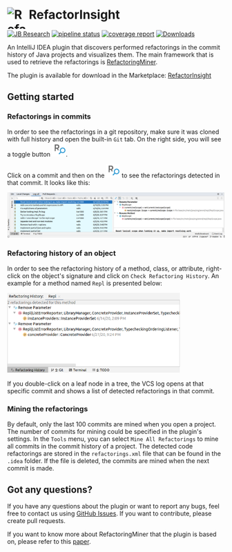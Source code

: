 <h1> <img align="left" width="50" height="50" src="https://s3-eu-west-1.amazonaws.com/public-resources.ml-labs.aws.intellij.net/static/refactor-insight/icon.svg" alt="RefactorInsight Icon"> RefactorInsight </h1>

[![JB Research](https://jb.gg/badges/research-flat-square.svg)](https://research.jetbrains.org/)
[![pipeline status](https://github.com/JetBrains-Research/refactorinsight/workflows/Java%20CI%20with%20Gradle/badge.svg)](https://github.com/JetBrains-Research/refactorinsight/badges/master)
[![coverage report](https://codecov.io/gh/JetBrains-Research/refactorinsight/branch/master/graph/badge.svg)](https://codecov.io/gh/JetBrains-Research/refactorinsight)
[![Downloads](https://img.shields.io/jetbrains/plugin/d/14704-refactorinsight.svg?style=flat-square)](https://plugins.jetbrains.com/plugin/14704-refactorinsight)

An IntelliJ IDEA plugin that discovers performed refactorings in the commit history of Java projects and visualizes them. The main framework that is used to retrieve the refactorings is [RefactoringMiner](https://github.com/tsantalis/RefactoringMiner).

The plugin is available for download in the Marketplace: [RefactorInsight](https://plugins.jetbrains.com/plugin/14704-refactorinsight)

## Getting started
### Refactorings in commits
In order to see the refactorings in a git repository, make sure it was cloned with full history and open the built-in `Git` tab. On the right side, you will see a toggle button ![](assets/img/refactorinsight_toggle.svg).

Click on a commit and then on the ![](assets/img/refactorinsight_toggle.svg) to see the refactorings detected in that commit. It looks like this:

<img src="assets/img/refactorinsight_main.png" alt="Example" width="900">

### Refactoring history of an object
In order to see the refactoring history of a method, class, or attribute, right-click on the object's signature and click on `Check Refactoring History`. An example for a method named `Repl` is presented below:

<img src="assets/img/refactorinsight_history.png" alt="RefactoringHistory" width="400">

If you double-click on a leaf node in a tree, the VCS log opens at that specific commit and shows a list of detected refactorings in that commit.

### Mining the refactorings

By default, only the last 100 commits are mined when you open a project. The number of commits for mining could be specified in the plugin's settings. In the `Tools` menu, you can select `Mine All Refactorings` to mine all commits in the commit history of a project.
The detected code refactorings are stored in the `refactorings.xml` file that can be found in the `.idea` folder. If the file is deleted, the commits are mined when the next commit is made.

## Got any questions?
If you have any questions about the plugin or want to report any bugs, feel free to contact us using [GitHub Issues](https://github.com/JetBrains-Research/IntelliJDeodorant/issues). 
If you want to contribute, please create pull requests.

If you want to know more about RefactoringMiner that the plugin is based on, please refer to this [paper](https://users.encs.concordia.ca/~nikolaos/publications/TSE_2020.pdf).

